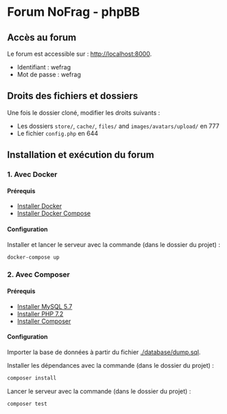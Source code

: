 # Forum NoFrag - phpBB

## Accès au forum

Le forum est accessible sur : [http://localhost:8000](http://localhost:8000).

- Identifiant : wefrag
- Mot de passe : wefrag

## Droits des fichiers et dossiers

Une fois le dossier cloné, modifier les droits suivants :

- Les dossiers `store/`, `cache/`, `files/` and `images/avatars/upload/` en 777
- Le fichier `config.php` en 644

## Installation et exécution du forum

### 1. Avec Docker

#### Prérequis

- [Installer Docker](https://docs.docker.com/engine/install/)
- [Installer Docker Compose](https://docs.docker.com/compose/install/)

#### Configuration

Installer et lancer le serveur avec la commande (dans le dossier du projet) :

```bash
docker-compose up
```

### 2. Avec Composer

#### Prérequis

- [Installer MySQL 5.7](https://dev.mysql.com/doc/mysql-installation-excerpt/5.7/en/)
- [Installer PHP 7.2](https://prototype.php.net/versions/7.2/install/)
- [Installer Composer](https://www.hostinger.fr/tutoriels/comment-installer-et-utiliser-composer/)

#### Configuration

Importer la base de données à partir du fichier [./database/dump.sql](./database/dump.sql).

Installer les dépendances avec la commande (dans le dossier du projet) :

```bash
composer install
```

Lancer le serveur avec la commande (dans le dossier du projet) :

```bash
composer test
```
